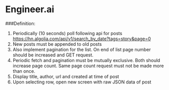 # Engineer.ai

###Definition:

1. Periodically (10 seconds) poll following api for posts https://hn.algolia.com/api/v1/search_by_date?tags=story&page=0 
2. New posts must be appended to old posts
3. Also implement pagination for the list. On end of list page number should be increased and GET request.
4. Periodic fetch and pagination must be mutually exclusive. Both should increase page count. Same page count request must not be made more than once.
5. Display title, author, url and created at time of post 
6. Upon selecting row, open new screen with raw JSON data of post
